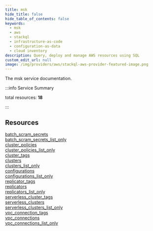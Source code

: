 ```yaml
---
title: msk
hide_title: false
hide_table_of_contents: false
keywords:
  - msk
  - aws
  - stackql
  - infrastructure-as-code
  - configuration-as-data
  - cloud inventory
description: Query, deploy and manage AWS resources using SQL
custom_edit_url: null
image: /img/providers/aws/stackql-aws-provider-featured-image.png
---
```


The msk service documentation.

:::info Service Summary

<div class="row">
<div class="providerDocColumn">
<span>total resources:&nbsp;<b>18</b></span><br />
</div>
</div>

:::

## Resources
<div class="row">
<div class="providerDocColumn">
<a href="/providers/aws/msk/batch_scram_secrets/">batch_scram_secrets</a><br />
<a href="/providers/aws/msk/batch_scram_secrets_list_only/">batch_scram_secrets_list_only</a><br />
<a href="/providers/aws/msk/cluster_policies/">cluster_policies</a><br />
<a href="/providers/aws/msk/cluster_policies_list_only/">cluster_policies_list_only</a><br />
<a href="/providers/aws/msk/cluster_tags/">cluster_tags</a><br />
<a href="/providers/aws/msk/clusters/">clusters</a><br />
<a href="/providers/aws/msk/clusters_list_only/">clusters_list_only</a><br />
<a href="/providers/aws/msk/configurations/">configurations</a><br />
<a href="/providers/aws/msk/configurations_list_only/">configurations_list_only</a>
</div>
<div class="providerDocColumn">
<a href="/providers/aws/msk/replicator_tags/">replicator_tags</a><br />
<a href="/providers/aws/msk/replicators/">replicators</a><br />
<a href="/providers/aws/msk/replicators_list_only/">replicators_list_only</a><br />
<a href="/providers/aws/msk/serverless_cluster_tags/">serverless_cluster_tags</a><br />
<a href="/providers/aws/msk/serverless_clusters/">serverless_clusters</a><br />
<a href="/providers/aws/msk/serverless_clusters_list_only/">serverless_clusters_list_only</a><br />
<a href="/providers/aws/msk/vpc_connection_tags/">vpc_connection_tags</a><br />
<a href="/providers/aws/msk/vpc_connections/">vpc_connections</a><br />
<a href="/providers/aws/msk/vpc_connections_list_only/">vpc_connections_list_only</a>
</div>
</div>